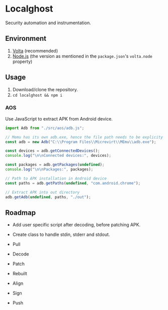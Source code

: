 # Localghost

Security automation and instrumentation.

## Environment

1. [Volta](https://volta.sh) (recommended)
1. [Node.js](https://nodejs.org/) (the version as mentioned in the `package.json`'s `volta.node` property)

## Usage

1. Download/clone the repository.
1. `cd localghost && npm i`

### AOS

Use JavaScript to extract APK from Android device.

```js
import Adb from "./src/aos/adb.js";

// Memu has its own adb.exe, hence the file path needs to be explicity passed.
const adb = new Adb("C:\\Program Files\\Microvirt\\MEmu\\adb.exe");

const devices = adb.getConnectedDevices();
console.log("\n\nConnected devices:", devices);

const packages = adb.getPackages(undefined);
console.log("\n\nPackages:", packages);

// Path to APK installation in Android device
const paths = adb.getPaths(undefined, "com.android.chrome");

// Extract APK into out directory
adb.getAdb(undefined, paths, "./out");
```

## Roadmap

- Add user specific script after decoding, before patching APK.
- Create class to handle stdin, stderr and stdout.



- Pull
- Decode
- Patch
- Rebuilt
- Align
- Sign
- Push
